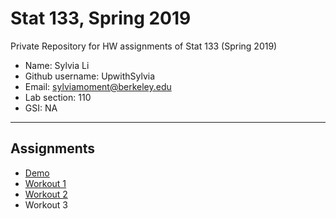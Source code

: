 # Stat 133, Spring 2019

Private Repository for HW assignments of Stat 133 (Spring 2019)

- Name: Sylvia Li
- Github username: UpwithSylvia
- Email: sylviamoment@berkeley.edu
- Lab section: 110
- GSI: NA

-----

## Assignments

- [Demo](demo)
- [Workout 1](workout01)
- [Workout 2](workout02)
- Workout 3


